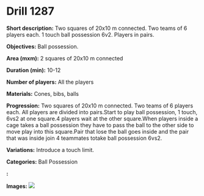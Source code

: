 # Drill 1287

**Short description:**
Two squares of 20x10 m connected. Two teams of 6 players each. 1 touch ball possession 6v2. Players in pairs.

**Objectives:**
Ball possession.

**Area (mxm):**
2 squares of 20x10 m connected

**Duration (min):**
10-12

**Number of players:**
All the players

**Materials:**
Cones, bibs, balls

**Progression:**
Two squares of 20x10 m connected. Two teams of 6 players each. All players are divided into pairs.Start to play ball possession, 1 touch, 6vs2 at one square.4 players wait at the other square.When players inside a cage takes a ball possession they have to pass the ball to the other side to move play into this square.Pair that lose the ball goes inside and the pair that was inside join 4 teammates totake ball possession 6vs2.

**Variations:**
Introduce a touch limit.

**Categories:**
Ball Possession

**:**


**Images:**
![](https://www.coachingfutsal.com/\images\5955b49c-b651-42c7-894c-908b9a1dd907_101.png)

